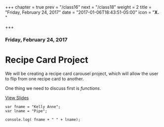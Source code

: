 +++
chapter = true
prev = "/class16"
next = "/class18"
weight = 2
title = "Friday, February 24, 2017"
date = "2017-01-06T18:43:51-05:00"
icon = "<b>X. </b>"

+++

### Friday, February 24, 2017

# Recipe Card Project

We will be creating a recipe card carousel project, which will allow the user to flip from one recipe card to another.

One thing we need to discuss first is *functions*.

[View Slides](/gdi-intro-js-master/class17.html)

```
var fname = "Kelly Anne";
var lname = "Pipe";

console.log( fname + " " + lname);
```